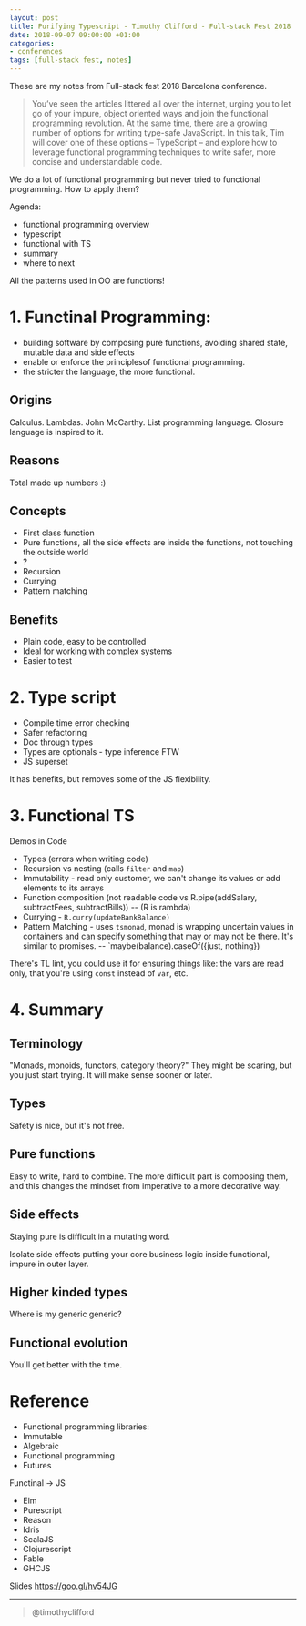 ```yaml
---
layout: post
title: Purifying Typescript - Timothy Clifford - Full-stack Fest 2018
date: 2018-09-07 09:00:00 +01:00
categories:
- conferences
tags: [full-stack fest, notes]
---
```


These are my notes from Full-stack fest 2018 Barcelona conference.

> You’ve seen the articles littered all over the internet, urging you to let go of your impure, object oriented ways and join the functional programming revolution. At the same time, there are a growing number of options for writing type-safe JavaScript. In this talk, Tim will cover one of these options – TypeScript – and explore how to leverage functional programming techniques to write safer, more concise and understandable code.

We do a lot of functional programming but never tried to functional programming. How to apply them?

Agenda: 

- functional programming overview
- typescript
- functional with TS
- summary
- where to next


All the patterns used in OO are functions!

# 1. Functinal Programming:

- building software by composing pure functions, avoiding shared state, mutable data and side effects
- enable or enforce the principlesof functional programming. 
- the stricter the language, the more functional.

## Origins

Calculus. Lambdas. John McCarthy. List programming language. Closure language is inspired to it.

## Reasons

Total made up numbers :)

## Concepts

- First class function
- Pure functions, all the side effects are inside the functions, not touching the outside world
- ?
- Recursion
- Currying
- Pattern matching

## Benefits

- Plain code, easy to be controlled
- Ideal for working with complex systems
- Easier to test

# 2. Type script

- Compile time error checking
- Safer refactoring
- Doc through types
- Types are optionals - type inference FTW
- JS superset

It has benefits, but removes some of the JS flexibility.

# 3. Functional TS

Demos in Code

- Types (errors when writing code)
- Recursion vs nesting (calls `filter` and `map`)
- Immutability - read only customer, we can't change its values or add elements to its arrays
- Function composition (not readable code vs R.pipe(addSalary, subtractFees, subtractBills)) -- (R is rambda)
- Currying - `R.curry(updateBankBalance)`
- Pattern Matching - uses `tsmonad`, monad is wrapping uncertain values in containers and can specify something that may or may not be there. It's similar to promises. -- `maybe(balance).caseOf({just, nothing})

There's TL lint, you could use it for ensuring things like: the vars are read only, that you're using `const` instead of `var`, etc.

# 4. Summary

## Terminology

"Monads, monoids, functors, category theory?" They might be scaring, but you just start trying. It will make sense sooner or later.

## Types

Safety is nice, but it's not free.

## Pure functions

Easy to write, hard to combine. The more difficult part is composing them, and this changes the mindset from imperative to a more decorative way.


## Side effects

Staying pure is difficult in a mutating word.

Isolate side effects putting your core business logic inside functional, impure in outer layer.

## Higher kinded types

Where is my generic generic? 

## Functional evolution

You'll get better with the time.

# Reference

- Functional programming libraries:
- Immutable
- Algebraic
- Functional programming
- Futures

Functinal -> JS

- Elm
- Purescript
- Reason
- Idris
- ScalaJS
- Clojurescript
- Fable
- GHCJS

Slides 
https://goo.gl/hv54JG

---

> @timothyclifford
